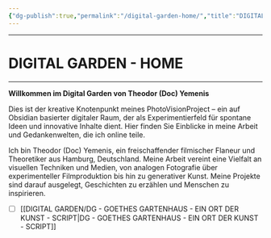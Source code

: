 ```yaml
---
{"dg-publish":true,"permalink":"/digital-garden-home/","title":"DIGITAL GARDEN - HOME","tags":["DigitalGarden","DigitalContent","DigitalCreator","gardenEntry"]}
---
```





----
# DIGITAL GARDEN - HOME
----

**Willkommen im Digital Garden von Theodor (Doc) Yemenis**


Dies ist der kreative Knotenpunkt meines PhotoVisionProject – ein auf Obsidian basierter digitaler Raum, der als Experimentierfeld für spontane Ideen und innovative Inhalte dient. Hier finden Sie Einblicke in meine Arbeit und Gedankenwelten, die ich online teile.

Ich bin Theodor (Doc) Yemenis, ein freischaffender filmischer Flaneur und Theoretiker aus Hamburg, Deutschland. Meine Arbeit vereint eine Vielfalt an visuellen Techniken und Medien, von analogen Fotografie über experimenteller Filmproduktion bis hin zu generativer Kunst. Meine Projekte sind darauf ausgelegt, Geschichten zu erzählen und Menschen zu inspirieren.


- [ ] [[DIGITAL GARDEN/DG - GOETHES GARTENHAUS - EIN ORT DER KUNST - SCRIPT\|DG - GOETHES GARTENHAUS - EIN ORT DER KUNST - SCRIPT]]